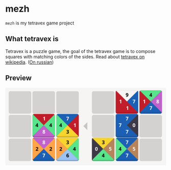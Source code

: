 # mezh

`mezh` is my tetravex game project

## What tetravex is

Tetravex is a puzzle game, the goal of the tetravex game is to compose squares with matching colors of the sides.
Read about [tetravex on wikipedia](https://en.wikipedia.org/wiki/Edge-matching_puzzle).
([On russian](https://ru.wikipedia.org/wiki/Тетравекс))

## Preview

![Preview of the game](misc/preview.png)
